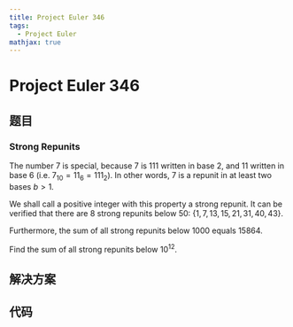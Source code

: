 ```yaml
---
title: Project Euler 346
tags:
  - Project Euler
mathjax: true
---
```

<escape><!-- more --></escape>
    
# Project Euler 346
## 题目
### Strong Repunits



The number $7$ is special, because $7$ is $111$ written in base $2$, and $11$ written in base $6$ (i.e. $7_{10} = 11_{6} = 111_{2}$). In other words, $7$ is a repunit in at least two bases $b > 1$. 


We shall call a positive integer with this property a strong repunit. It can be verified that there are $8$ strong repunits below $50$:  $\{1,7,13,15,21,31,40,43\}$. 

Furthermore, the sum of all strong repunits below $1000$ equals $15864$.

Find the sum of all strong repunits below $10^{12}$.





## 解决方案


## 代码



